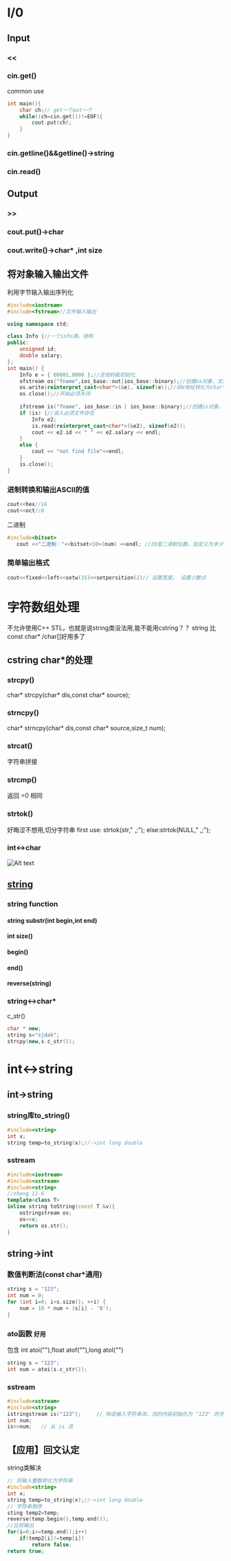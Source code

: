 # I/0


## Input
### <<
### cin.get()
common use
```c++
int main(){
    char ch;// get一个put一个
    while((ch=cin.get())!=EOF){
        cout.put(ch);
    }
}
```
### cin.getline()&&getline()->string
### cin.read()

## Output
### >>
### cout.put()->char
### cout.write()->char* ,int size

## 将对象输入输出文件
利用字节输入输出序列化
```c++
#include<iostream>
#include<fstream>//文件输入输出

using namespace std;

class Info {//一个info类、结构
public:
	unsigned id;
	double salary;
};
int main() {
	Info e = { 60001,8000 };//这他妈能初始化
	ofstream os("fname",ios_base::out|ios_base::binary);//创建os对象，文件名，ios_mode binary表示二进制输入输出
	os.write(reinterpret_cast<char*>(&e), sizeof(e));//将e地址转化为char* 首地址，传入长度
	os.close();//开始必须关闭
	
	ifstream is("fname", ios_base::in | ios_base::binary);//创建is对象，并打开文件
	if (is) {//读入必须文件存在
		Info e2;
		is.read(reinterpret_cast<char*>(&e2), sizeof(e2));
		cout << e2.id << " " << e2.salary << endl;
	}
	else {
		cout << "not find file"<<endl;
	}
	is.close();
}
```
### 进制转换和输出ASCII的值
```c++
cout<<hex//16
cout<<oct//8
```
二进制
```c++
#include<bitset>
   cout <<"二进制："<<bitset<10>(num) <<endl; //10是二进制位数，自定义为多少输出就是多少位，高位补0
```
### 简单输出格式
```c++
cout<<fixed<<left<<setw(15)<<setpersition(2)// 设置宽度， 设置小数点
```

# 字符数组处理
不允许使用C++ STL，也就是说string类没法用,能不能用cstring？？
string 比const char* /char[]好用多了
## cstring char*的处理
### strcpy()
char* strcpy(char* dis,const char* source);
### strncpy()
char* strncpy(char* dis,const char* source,size_t num);
### strcat()
字符串拼接
### strcmp()
返回 =0 相同 
### strtok()
好晦涩不想用,切分字符串 
first use: strtok(str," ,;");
else:strtok(NULL," ,;");
### int<->char
![Alt text](images/IO&Str_image.png)

## [string]() 
### string function
#### string substr(int begin,int end)
#### int size()
#### begin()
#### end()
#### reverse(string)
### string<->char* 
c_str()
```c++
char * new;
string s="sjdak";
strcpy(new,s.c_str());
```
# int<->string
## int->string
### string库to_string()
```c++
#include<string>
int x;
string temp=to_string(x);//->int long double
```
### sstream
```c++
#include<iostream>
#include<sstream>
#include<string>
//zheng 11-6
template<class T>
inline string toString(const T &v){
	ostringstream os;
	os<<v;
	return os.str();
}
```
## string->int
### 数值判断法(const char*通用)
```c++
string s = "123";
int num = 0;
for (int i=0; i<s.size(); ++i) {
    num = 10 * num + (s[i] - '0');
}
```
### ato函数 `好用`
包含 int atoi(""),float atof(""),long atol("")
```c++
string s = "123";
int num = atoi(s.c_str());
```
### sstream
```c++
#include<sstream>
#include<string>
istringstream is("123");     // 构造输入字符串流，流的内容初始化为 "123" 的字符串
int num;
is>>num;   // 从 is 流
```
## 【应用】回文认定
string类解决
```c++
// 将输入整数转化为字符串
#include<string>
int x;
string temp=to_string(x);//->int long double
// 字符串倒序
sting temp2=temp;
reverse(temp.begin(),temp.end());
//比较输出
for(i=0;i<=temp.end();i++)
	if(temp2[i]!=temp[i])
		return false;
return true;
```

